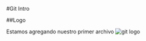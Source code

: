 #Git Intro 


##Logo

Estamos agregando nuestro primer archivo
![git logo](http://git-scm.com/images/logo@2x.png)

